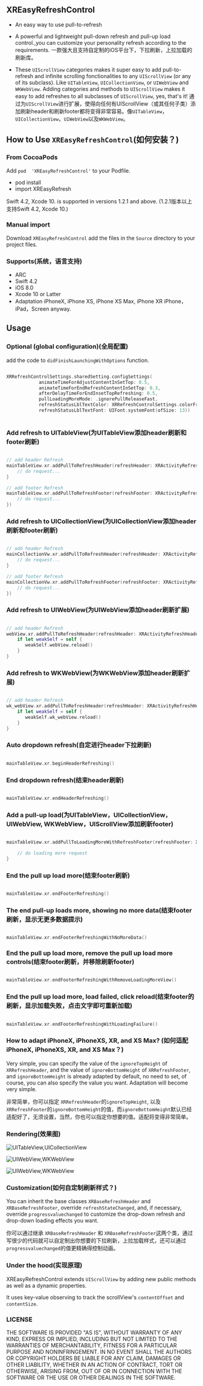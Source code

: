 ## XREasyRefreshControl

* An easy way to use pull-to-refresh
* A powerful and lightweight pull-down refresh and pull-up load control.,you can customize your personality refresh according to the requirements. 一款强大且支持自定制的iOS平台下，下拉刷新，上拉加载的刷新库。

* These `UIScrollView` categories makes it super easy to add pull-to-refresh and infinite scrolling fonctionalities to any `UIScrollView` (or any of its subclass). Like `UITableView`, `UICollectionView`, or `UIWebView` and `WKWebView`. Adding categories and methods to `UIScrollView` makes it easy to add refreshes to all subclasses of `UIScrollView`, yes, that's it!
 通过为`UIScrollView`进行扩展，使得向任何有UIScrollView（或其任何子类）添加刷新header和刷新footer都将变得非常容易。像`UITableView`，         `UICollectionView`，`UIWebView`以及`WKWebView`。

## How to Use `XREasyRefreshControl`(如何安装？)

### From CocoaPods

Add `pod  'XREasyRefreshControl'` to your Podfile.
* pod install
* import XREasyRefresh

Swift 4.2, Xcode 10. is supported in versions 1.2.1 and above.
(1.2.1版本以上支持Swift 4.2, Xcode 10.)
  
### Manual import

Download `XREasyRefreshControl` add the files in the `Source` directory to your project files.

### Supports(系统，语言支持)

* ARC
* Swift 4.2
* iOS 8.0
* Xcode 10 or Latter
* Adaptation iPhoneX, iPhone XS, iPhone XS Max, iPhone XR
iPhone，iPad，Screen anyway.

## Usage

### Optional (global configuration)(全局配置)

add the code to `didFinishLaunchingWithOptions` function.
```swift

XRRefreshControlSettings.sharedSetting.configSettings(
            animateTimeForAdjustContentInSetTop: 0.5,
            animateTimeForEndRefreshContentInSetTop: 0.3,
            afterDelayTimeForEndInsetTopRefreshing: 0.5,
            pullLoadingMoreMode: .ignorePullReleaseFast,
            refreshStatusLblTextColor: XRRefreshControlSettings.colorFromRGB(hexRGB: 0x333333),
            refreshStatusLblTextFont: UIFont.systemFont(ofSize: 13))
	    
```

### Add refresh to UITableView(为UITableView添加header刷新和footer刷新)

```swift

// add header Refresh
mainTableView.xr.addPullToRefreshHeader(refreshHeader: XRActivityRefreshHeader(), heightForHeader: 65, ignoreTopHeight: XRRefreshMarcos.xr_StatusBarHeight) {
	// do request...
}

// add footer Refresh
mainTableView.xr.addPullToRefreshFooter(refreshFooter: XRActivityRefreshFooter(), refreshingClosure: {
	// do request...
})

```
### Add refresh to UICollectionView(为UICollectionView添加header刷新和footer刷新)

```swift

// add header Refresh
mainCollectionVw.xr.addPullToRefreshHeader(refreshHeader: XRActivityRefreshHeader()) { 
	// do request...
}

// add footer Refresh
mainCollectionVw.xr.addPullToRefreshFooter(refreshFooter: XRActivityRefreshFooter(), refreshingClosure: {
	// do request...
})

```
### Add refresh to UIWebView(为UIWebView添加header刷新扩展)

```swift

// add header Refresh
webView.xr.addPullToRefreshHeader(refreshHeader: XRActivityRefreshHeader()) { [weak self] in
	if let weakSelf = self {
	   weakSelf.webView.reload()
	}
}

```
### Add refresh to WKWebView(为WKWebView添加header刷新扩展)

```swift

// add header Refresh
wk_webView.xr.addPullToRefreshHeader(refreshHeader: XRActivityRefreshHeader()) { [weak self] in
	if let weakSelf = self {
	   weakSelf.wk_webView.reload()
	}
}

```

### Auto dropdown refresh(自定进行header下拉刷新)

```swift

mainTableView.xr.beginHeaderRefreshing()

```

### End dropdown refresh(结束header刷新)

```swift

mainTableView.xr.endHeaderRefreshing()

```


### Add a pull-up load(为UITableView，UICollectionView，UIWebView, WKWebView，UIScrollView添加刷新footer)

```swift

mainTableView.xr.addPullToLoadingMoreWithRefreshFooter(refreshFooter: XRActivityRefreshFooter(), heightForFooter: 55) {

	// do loading more request
}

```

### End the pull up load more(结束footer刷新)

```swift

mainTableView.xr.endFooterRefreshing()

```

### The end pull-up loads more, showing no more data(结束footer刷新，显示无更多数据提示)

```swift

mainTableView.xr.endFooterRefreshingWithNoMoreData()

```

### End the pull up load more, remove the pull up load more controls(结束footer刷新，并移除刷新footer)

```swift

mainTableView.xr.endFooterRefreshingWithRemoveLoadingMoreView()

```

### End the pull up load more, load failed, click reload(结束footer的刷新，显示加载失败，点击文字即可重新加载)

```swift

mainTableView.xr.endFooterRefreshingWithLoadingFailure()

```

### How to adapt iPhoneX, iPhoneXS, XR, and XS Max? (如何适配iPhoneX, iPhoneXS, XR, and XS Max？)

Very simple, you can specify the value of the `ignoreTopHeight` of `XRRefreshHeader`, and the value of `ignoreBottomHeight` of `XRRefreshFooter`, and `ignoreBottomHeight` is already adapted by default, no need to set, of course, you can also specify the value you want. Adaptation will become very simple.

非常简单，你可以指定 `XRRefreshHeader`的`ignoreTopHeight`, 以及 `XRRefreshFooter`的`ignoreBottomHeight`的值，而`ignoreBottomHeight`默认已经适配好了，无须设置，当然，你也可以指定你想要的值。适配将变得非常简单。

### Rendering(效果图)

![UITableView,UICollectionView](https://github.com/hanzhuzi/XREasyRefreshControl/blob/master/XREasyRefreshControl/demo1.gif)

![UIWebView,WKWebView](https://github.com/hanzhuzi/XREasyRefreshControl/blob/master/XREasyRefreshControl/demo2.gif)

![UIWebView,WKWebView](https://github.com/hanzhuzi/XREasyRefreshControl/blob/master/XREasyRefreshControl/demo3.gif)

### Customization(如何自定制刷新样式？)

You can inherit the base classes `XRBaseRefreshHeader` and `XRBaseRefreshFooter`, override `refreshStateChanged`, and, if necessary, override `progressvaluechanged` to customize the drop-down refresh and drop-down loading effects you want.

你可以通过继承 `XRBaseRefreshHeader` 和 `XRBaseRefreshFooter`这两个类，通过写很少的代码就可以自定制出你想要的下拉刷新，上拉加载样式，还可以通过 `progressvaluechanged`的值更精确得控制动画。

### Under the hood(实现原理)

XREasyRefreshControl extends `UIScrollView` by adding new public methods as well as a dynamic properties. 

It uses key-value observing to track the scrollView's `contentOffset` and `contentSize`.

### LICENSE

THE SOFTWARE IS PROVIDED "AS IS", WITHOUT WARRANTY OF ANY KIND, EXPRESS OR
IMPLIED, INCLUDING BUT NOT LIMITED TO THE WARRANTIES OF MERCHANTABILITY,
FITNESS FOR A PARTICULAR PURPOSE AND NONINFRINGEMENT. IN NO EVENT SHALL THE
AUTHORS OR COPYRIGHT HOLDERS BE LIABLE FOR ANY CLAIM, DAMAGES OR OTHER
LIABILITY, WHETHER IN AN ACTION OF CONTRACT, TORT OR OTHERWISE, ARISING FROM,
OUT OF OR IN CONNECTION WITH THE SOFTWARE OR THE USE OR OTHER DEALINGS IN THE
SOFTWARE.











